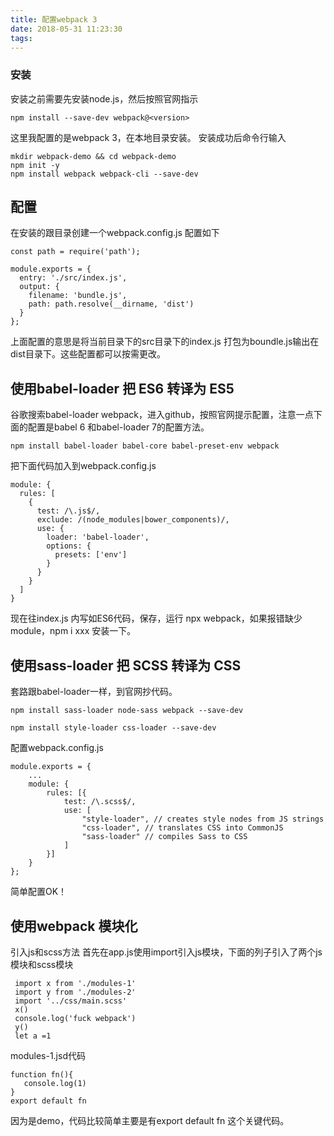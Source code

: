 ```yaml
---
title: 配置webpack 3
date: 2018-05-31 11:23:30
tags:
---
```

### 安装
安装之前需要先安装node.js，然后按照官网指示
```
npm install --save-dev webpack@<version>
```
这里我配置的是webpack 3，在本地目录安装。
安装成功后命令行输入
```
mkdir webpack-demo && cd webpack-demo
npm init -y
npm install webpack webpack-cli --save-dev
```
## 配置
在安装的跟目录创建一个webpack.config.js
配置如下
```
const path = require('path');

module.exports = {
  entry: './src/index.js',
  output: {
    filename: 'bundle.js',
    path: path.resolve(__dirname, 'dist')
  }
};
```
上面配置的意思是将当前目录下的src目录下的index.js 打包为boundle.js输出在dist目录下。这些配置都可以按需更改。
## 使用babel-loader 把 ES6 转译为 ES5
谷歌搜索babel-loader webpack，进入github，按照官网提示配置，注意一点下面的配置是babel 6 和babel-loader 7的配置方法。
```
npm install babel-loader babel-core babel-preset-env webpack
```
把下面代码加入到webpack.config.js
```
module: {
  rules: [
    {
      test: /\.js$/,
      exclude: /(node_modules|bower_components)/,
      use: {
        loader: 'babel-loader',
        options: {
          presets: ['env']
        }
      }
    }
  ]
}
```
现在往index.js 内写如ES6代码，保存，运行 npx webpack，如果报错缺少module，npm i xxx 安装一下。
## 使用sass-loader 把 SCSS 转译为 CSS
套路跟babel-loader一样，到官网抄代码。
```
npm install sass-loader node-sass webpack --save-dev
```
```
npm install style-loader css-loader --save-dev
```
配置webpack.config.js
```
module.exports = {
	...
    module: {
        rules: [{
            test: /\.scss$/,
            use: [
                "style-loader", // creates style nodes from JS strings
                "css-loader", // translates CSS into CommonJS
                "sass-loader" // compiles Sass to CSS
            ]
        }]
    }
};
```
简单配置OK！
## 使用webpack 模块化
引入js和scss方法
首先在app.js使用import引入js模块，下面的列子引入了两个js模块和scss模块
```
 import x from './modules-1'
 import y from './modules-2'
 import '../css/main.scss'
 x()
 console.log('fuck webpack')
 y()
 let a =1 
 ```
 modules-1.jsd代码
 ```
 function fn(){
	console.log(1)
}
export default fn 
```
因为是demo，代码比较简单主要是有export default fn 这个关键代码。

